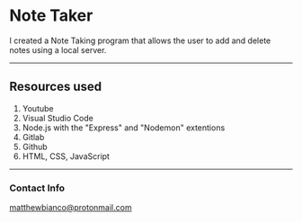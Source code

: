 # Note Taker


 I created a Note Taking program that allows the user to add and delete notes using a local server. 


---


## Resources used

1. Youtube
2. Visual Studio Code
3. Node.js with the "Express" and "Nodemon" extentions
4. Gitlab
5. Github
6. HTML, CSS, JavaScript
---

### Contact Info

matthewbianco@protonmail.com
